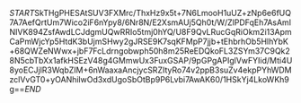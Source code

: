 $START$SkTHgPHESAtSUV3FXMrc/ThxHz9x5t+7N6LmooH1uUZ+zNp6e6fUQ7A7AefQrtUm7Wico2iF6nYpy8/6Nr8N/E2XsmAUj5Qh0t/W/ZlPDFqEh7AsAmlNIVK894ZsfAwdLCJdgmUQwRRIo5tmj0hYQ/U8F9QvLRucGqRiOkm2i13ApmCaPmWjcYp5HtdK3bUjmSHwy2gJRSE9K7sqKFMpP7jjb+tEhbrhOb5HlhYbK+68QWZeNWwx+jbF7FcLdrngobwph50h8m25ReEDQkoFL3ZSYm37C9Qk28N5cbTbXx1afkHSEzV48g4GMmwUx3FuxGSAP/9pGPgAPIglVwFYIid/Mti4U8yoECJjlR3WqbZIM+6nWaaxaAncjycSRZItyRo74v2ppB3suZv4ekpPYhWDMzclVvGT0+yOANhilwOd3xdUgoSbOtBp9P6Lvbi7AwAK60/1HSkYj4LkoWKh9g==$END$
